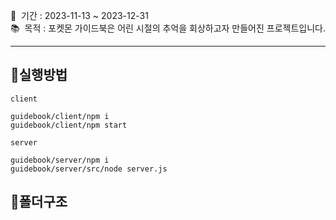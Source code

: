 📅 &nbsp;기간 : 2023-11-13 ~ 2023-12-31 \
📚 &nbsp;목적 : 포켓몬 가이드북은 어린 시절의 추억을 회상하고자 만들어진 프로젝트입니다.<br>

<hr/>

## 📌실행방법

<code>client</code>

```
guidebook/client/npm i 
guidebook/client/npm start
```

<code>server</code>

```
guidebook/server/npm i
guidebook/server/src/node server.js
```

## 📌폴더구조